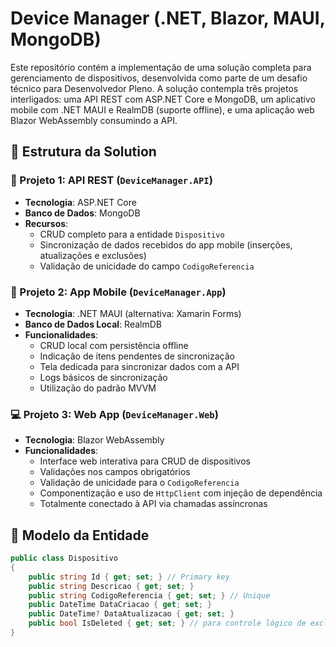 # Device Manager (.NET, Blazor, MAUI, MongoDB)

Este repositório contém a implementação de uma solução completa para gerenciamento de dispositivos, desenvolvida como parte de um desafio técnico para Desenvolvedor Pleno. A solução contempla três projetos interligados: uma API REST com ASP.NET Core e MongoDB, um aplicativo mobile com .NET MAUI e RealmDB (suporte offline), e uma aplicação web Blazor WebAssembly consumindo a API.

## 🔧 Estrutura da Solution

### 📌 Projeto 1: API REST (`DeviceManager.API`)
- **Tecnologia**: ASP.NET Core  
- **Banco de Dados**: MongoDB  
- **Recursos**:
  - CRUD completo para a entidade `Dispositivo`
  - Sincronização de dados recebidos do app mobile (inserções, atualizações e exclusões)
  - Validação de unicidade do campo `CodigoReferencia`

### 📱 Projeto 2: App Mobile (`DeviceManager.App`)
- **Tecnologia**: .NET MAUI (alternativa: Xamarin Forms)  
- **Banco de Dados Local**: RealmDB  
- **Funcionalidades**:
  - CRUD local com persistência offline
  - Indicação de itens pendentes de sincronização
  - Tela dedicada para sincronizar dados com a API
  - Logs básicos de sincronização
  - Utilização do padrão MVVM

### 💻 Projeto 3: Web App (`DeviceManager.Web`)
- **Tecnologia**: Blazor WebAssembly  
- **Funcionalidades**:
  - Interface web interativa para CRUD de dispositivos
  - Validações nos campos obrigatórios
  - Validação de unicidade para o `CodigoReferencia`
  - Componentização e uso de `HttpClient` com injeção de dependência
  - Totalmente conectado à API via chamadas assíncronas

## 🧪 Modelo da Entidade

```csharp
public class Dispositivo
{
    public string Id { get; set; } // Primary key
    public string Descricao { get; set; }
    public string CodigoReferencia { get; set; } // Unique
    public DateTime DataCriacao { get; set; }
    public DateTime? DataAtualizacao { get; set; }
    public bool IsDeleted { get; set; } // para controle lógico de exclusão
}
